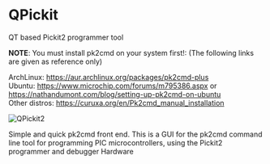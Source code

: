 # QPickit
QT based Pickit2 programmer tool

**NOTE**: You must install pk2cmd on your system first!: (The following links are given as reference only)

ArchLinux: https://aur.archlinux.org/packages/pk2cmd-plus  
Ubuntu: https://www.microchip.com/forums/m795386.aspx or https://nathandumont.com/blog/setting-up-pk2cmd-on-ubuntu  
Other distros: https://curuxa.org/en/Pk2cmd_manual_installation  

![QPickit2](https://sites.google.com/site/gtronick/QPickit.png)

Simple and quick pk2cmd front end. This is a GUI for the pk2cmd command line tool for programming PIC microcontrollers, 
using the Pickit2 programmer and debugger Hardware
